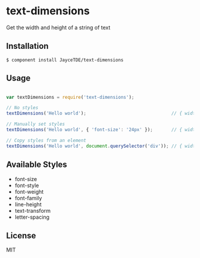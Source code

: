
# text-dimensions

  Get the width and height of a string of text

## Installation

    $ component install JayceTDE/text-dimensions

## Usage

```javascript

var textDimensions = require('text-dimensions');

// No styles
textDimensions('Hello world');                                // { width: 71, height: 20 }

// Manually set styles
textDimensions('Hello world', { 'font-size': '24px' });       // { width: 113, height: 28 }

// Copy styles from an element
textDimensions('Hello world', document.querySelector('div')); // { width: 126, height: 20 }

```

## Available Styles

* font-size
* font-style
* font-weight
* font-family
* line-height
* text-transform
* letter-spacing

## License

  MIT
